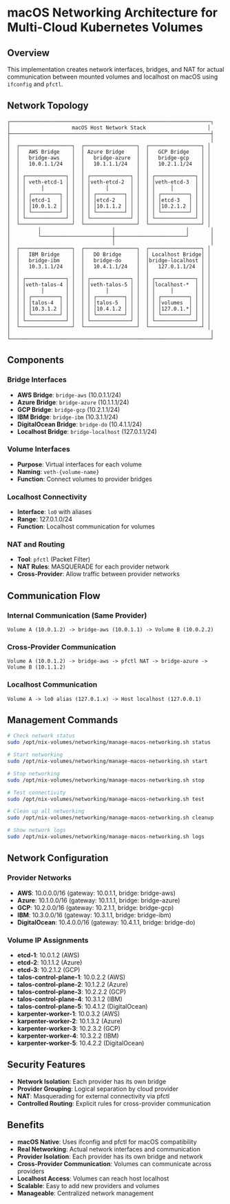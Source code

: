 # macOS Networking Architecture for Multi-Cloud Kubernetes Volumes

## Overview

This implementation creates network interfaces, bridges, and NAT for actual communication between mounted volumes and localhost on macOS using `ifconfig` and `pfctl`.

## Network Topology

```
┌─────────────────────────────────────────────────────────────────┐
│                    macOS Host Network Stack                    │
├─────────────────────────────────────────────────────────────────┤
│                                                                 │
│  ┌─────────────────┐  ┌─────────────────┐  ┌─────────────────┐ │
│  │   AWS Bridge    │  │ Azure Bridge    │  │   GCP Bridge    │ │
│  │   bridge-aws    │  │   bridge-azure  │  │   bridge-gcp    │ │
│  │   10.0.1.1/24   │  │   10.1.1.1/24   │  │   10.2.1.1/24   │ │
│  │                 │  │                 │  │                 │ │
│  │ ┌─────────────┐ │  │ ┌─────────────┐ │  │ ┌─────────────┐ │ │
│  │ │ veth-etcd-1 │ │  │ │veth-etcd-2  │ │  │ │veth-etcd-3  │ │ │
│  │ │     │       │ │  │ │     │       │ │  │ │     │       │ │ │
│  │ │ ┌─────────┐ │ │  │ │ ┌─────────┐ │ │  │ │ ┌─────────┐ │ │ │
│  │ │ │etcd-1   │ │ │  │ │ │etcd-2   │ │ │  │ │ │etcd-3   │ │ │ │
│  │ │ │10.0.1.2 │ │ │  │ │ │10.1.1.2 │ │ │  │ │ │10.2.1.2 │ │ │ │
│  │ │ └─────────┘ │ │  │ │ └─────────┘ │ │  │ │ └─────────┘ │ │ │
│  │ └─────────────┘ │  │ └─────────────┘ │  │ └─────────────┘ │ │
│  └─────────────────┘  └─────────────────┘  └─────────────────┘ │
│         │                       │                       │       │
│         └───────────────────────┼───────────────────────┘       │
│                                 │                               │
│  ┌─────────────────┐  ┌─────────────────┐  ┌─────────────────┐ │
│  │   IBM Bridge    │  │   DO Bridge     │  │ Localhost Bridge│ │
│  │   bridge-ibm    │  │   bridge-do     │  │bridge-localhost │ │
│  │   10.3.1.1/24   │  │   10.4.1.1/24   │  │   127.0.1.1/24  │ │
│  │                 │  │                 │  │                 │ │
│  │ ┌─────────────┐ │  │ ┌─────────────┐ │  │ ┌─────────────┐ │ │
│  │ │veth-talos-4 │ │  │ │veth-talos-5 │ │  │ │localhost-*  │ │ │
│  │ │     │       │ │  │ │     │       │ │  │ │     │       │ │ │
│  │ │ ┌─────────┐ │ │  │ │ ┌─────────┐ │ │  │ │ ┌─────────┐ │ │ │
│  │ │ │talos-4  │ │ │  │ │ │talos-5  │ │ │  │ │ │volumes  │ │ │ │
│  │ │ │10.3.1.2 │ │ │  │ │ │10.4.1.2 │ │ │  │ │ │127.0.1.*│ │ │ │
│  │ │ └─────────┘ │ │  │ │ └─────────┘ │ │  │ │ └─────────┘ │ │ │
│  │ └─────────────┘ │  │ └─────────────┘ │  │ └─────────────┘ │ │
│  └─────────────────┘  └─────────────────┘  └─────────────────┘ │
│                                                                 │
└─────────────────────────────────────────────────────────────────┘
```

## Components

### Bridge Interfaces
- **AWS Bridge**: `bridge-aws` (10.0.1.1/24)
- **Azure Bridge**: `bridge-azure` (10.1.1.1/24)
- **GCP Bridge**: `bridge-gcp` (10.2.1.1/24)
- **IBM Bridge**: `bridge-ibm` (10.3.1.1/24)
- **DigitalOcean Bridge**: `bridge-do` (10.4.1.1/24)
- **Localhost Bridge**: `bridge-localhost` (127.0.1.1/24)

### Volume Interfaces
- **Purpose**: Virtual interfaces for each volume
- **Naming**: `veth-{volume-name}`
- **Function**: Connect volumes to provider bridges

### Localhost Connectivity
- **Interface**: `lo0` with aliases
- **Range**: 127.0.1.0/24
- **Function**: Localhost communication for volumes

### NAT and Routing
- **Tool**: `pfctl` (Packet Filter)
- **NAT Rules**: MASQUERADE for each provider network
- **Cross-Provider**: Allow traffic between provider networks

## Communication Flow

### Internal Communication (Same Provider)
```
Volume A (10.0.1.2) -> bridge-aws (10.0.1.1) -> Volume B (10.0.2.2)
```

### Cross-Provider Communication
```
Volume A (10.0.1.2) -> bridge-aws -> pfctl NAT -> bridge-azure -> Volume B (10.1.1.2)
```

### Localhost Communication
```
Volume A -> lo0 alias (127.0.1.x) -> Host localhost (127.0.0.1)
```

## Management Commands

```bash
# Check network status
sudo /opt/nix-volumes/networking/manage-macos-networking.sh status

# Start networking
sudo /opt/nix-volumes/networking/manage-macos-networking.sh start

# Stop networking
sudo /opt/nix-volumes/networking/manage-macos-networking.sh stop

# Test connectivity
sudo /opt/nix-volumes/networking/manage-macos-networking.sh test

# Clean up all networking
sudo /opt/nix-volumes/networking/manage-macos-networking.sh cleanup

# Show network logs
sudo /opt/nix-volumes/networking/manage-macos-networking.sh logs
```

## Network Configuration

### Provider Networks
- **AWS**: 10.0.0.0/16 (gateway: 10.0.1.1, bridge: bridge-aws)
- **Azure**: 10.1.0.0/16 (gateway: 10.1.1.1, bridge: bridge-azure)
- **GCP**: 10.2.0.0/16 (gateway: 10.2.1.1, bridge: bridge-gcp)
- **IBM**: 10.3.0.0/16 (gateway: 10.3.1.1, bridge: bridge-ibm)
- **DigitalOcean**: 10.4.0.0/16 (gateway: 10.4.1.1, bridge: bridge-do)

### Volume IP Assignments
- **etcd-1**: 10.0.1.2 (AWS)
- **etcd-2**: 10.1.1.2 (Azure)
- **etcd-3**: 10.2.1.2 (GCP)
- **talos-control-plane-1**: 10.0.2.2 (AWS)
- **talos-control-plane-2**: 10.1.2.2 (Azure)
- **talos-control-plane-3**: 10.2.2.2 (GCP)
- **talos-control-plane-4**: 10.3.1.2 (IBM)
- **talos-control-plane-5**: 10.4.1.2 (DigitalOcean)
- **karpenter-worker-1**: 10.0.3.2 (AWS)
- **karpenter-worker-2**: 10.1.3.2 (Azure)
- **karpenter-worker-3**: 10.2.3.2 (GCP)
- **karpenter-worker-4**: 10.3.2.2 (IBM)
- **karpenter-worker-5**: 10.4.2.2 (DigitalOcean)

## Security Features

- **Network Isolation**: Each provider has its own bridge
- **Provider Grouping**: Logical separation by cloud provider
- **NAT**: Masquerading for external connectivity via pfctl
- **Controlled Routing**: Explicit rules for cross-provider communication

## Benefits

- **macOS Native**: Uses ifconfig and pfctl for macOS compatibility
- **Real Networking**: Actual network interfaces and communication
- **Provider Isolation**: Each provider has its own bridge and network
- **Cross-Provider Communication**: Volumes can communicate across providers
- **Localhost Access**: Volumes can reach host localhost
- **Scalable**: Easy to add new providers and volumes
- **Manageable**: Centralized network management

